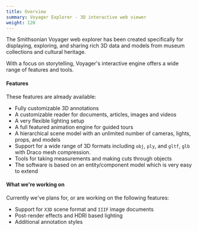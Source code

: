 ```yaml
---
title: Overview
summary: Voyager Explorer - 3D interactive web viewer
weight: 120
---
```


The Smithsonian Voyager web explorer has been created specifically for displaying, exploring, and sharing rich 3D data
and models from museum collections and cultural heritage.

With a focus on storytelling, Voyager's interactive engine offers a wide range of features and tools.

#### Features

These features are already available:

- Fully customizable 3D annotations
- A customizable reader for documents, articles, images and videos
- A very flexible lighting setup
- A full featured animation engine for guided tours
- A hierarchical scene model with an unlimited number of cameras, lights, props, and models
- Support for a wide range of 3D formats including `obj`, `ply`, and `gltf`, `glb` with Draco mesh compression.
- Tools for taking measurements and making cuts through objects
- The software is based on an entity/component model which is very easy to extend

#### What we're working on

Currently we've plans for, or are working on the following features:

- Support for `X3D` scene format and `IIIF` image documents
- Post-render effects and HDRI based lighting
- Additional annotation styles